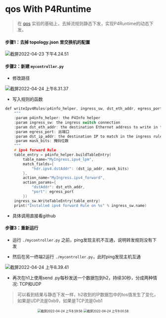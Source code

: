 # qos With P4Runtime

> 在 [qos](https://github.com/p4lang/tutorials/tree/master/exercises/qos) 实验的基础上，去掉流规则静态下发，实现P4Runtime的动态下发。

#### 步骤1：去掉 topology.json 里交换机的配置

![截屏2022-04-23 下午4.24.51](https://tva1.sinaimg.cn/large/e6c9d24ely1h1jqfj7qdhj20m20c9ab6.jpg)

#### 步骤2：新建 `mycontroller.py`

- 修改路径

![截屏2022-04-24 上午8.31.37](https://tva1.sinaimg.cn/large/e6c9d24ely1h1kidwio55j20ok05bt9o.jpg)

- 写入规则的函数

```c
def writeIpv4Rules(p4info_helper, ingress_sw, dst_eth_addr, egress_port, dst_ip_addr, mask_bits):
    """
    :param p4info_helper: the P4Info helper
    :param ingress_sw: the ingress switch connection
    :param dst_eth_addr: the destination Ethernet address to write in the egress rule
    :param egress_port: 出端口
    :param dst_ip_addr: the destination IP to match in the ingress rule
    :param mask_bits: 掩码位数
    """
    # ipv4 forward Rule
    table_entry = p4info_helper.buildTableEntry(
        table_name="MyIngress.ipv4_lpm",
        match_fields={
            "hdr.ipv4.dstAddr": (dst_ip_addr, mask_bits)
        },
        action_name="MyIngress.ipv4_forward",
        action_params={
            "dstAddr": dst_eth_addr,
            "port": egress_port
        })
    ingress_sw.WriteTableEntry(table_entry)
    print("Installed ipv4 forward Rule on %s" % ingress_sw.name)
```

- 具体调用直接看github



#### 步骤3：重新运行

- 运行 `./mycontroller.py` 之前，ping发现主机不互通，说明转发规则没有下发

- 然后在另一终端2运行 `./mycontroller.py`，此时ping发现主机互通

![截屏2022-04-24 上午8.39.41](https://tva1.sinaimg.cn/large/e6c9d24ely1h1kilnmrcjj20o20f1q3z.jpg) 



- 再次在h1上使用send .py每秒发送一个数据包到h2，持续30秒，分成两种情况: TCP和UDP

> 可以看到结果与静态下发一样，h2收到的IP数据包中的tos值发生了变化，如果是UDP流是0xb9，如果是TCP流是0xb1

<center><figure>
    <img src="https://tva1.sinaimg.cn/large/e6c9d24ely1h1kjf65pc1j20dh0itdgo.jpg" alt="截屏2022-04-24 上午8.59.56" style="zoom:70%;" />
    <img src="https://tva1.sinaimg.cn/large/e6c9d24ely1h1kjfkk7vzj20dh0itaaz.jpg" alt="截屏2022-04-24 上午9.00.58" style="zoom:70%;" />
</figure></center>

